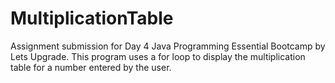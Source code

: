 # MultiplicationTable
Assignment submission for Day 4 Java Programming Essential Bootcamp by Lets Upgrade.
This program uses a for loop to display the multiplication table for a number entered by the user.
